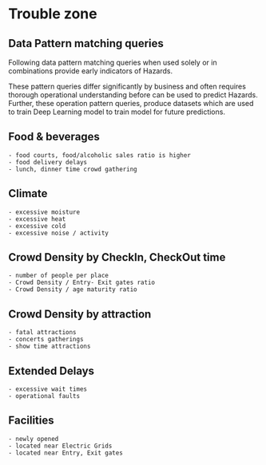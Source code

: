 # Trouble zone

## Data Pattern matching queries
Following data pattern matching queries when used solely or in combinations provide early indicators of Hazards.

These pattern queries differ significantly by business and often requires thorough operational understanding before can be used to predict Hazards.
Further, these operation pattern queries, produce datasets which are used to train Deep Learning model to train model for future predictions.


## Food & beverages
    - food courts, food/alcoholic sales ratio is higher
    - food delivery delays
    - lunch, dinner time crowd gathering

## Climate
    - excessive moisture
    - excessive heat
    - excessive cold
    - excessive noise / activity

## Crowd Density by CheckIn, CheckOut time
    - number of people per place
    - Crowd Density / Entry- Exit gates ratio
    - Crowd Density / age maturity ratio

## Crowd Density by attraction
    - fatal attractions
    - concerts gatherings
    - show time attractions

## Extended Delays
    - excessive wait times
    - operational faults

## Facilities
    - newly opened
    - located near Electric Grids
    - located near Entry, Exit gates



